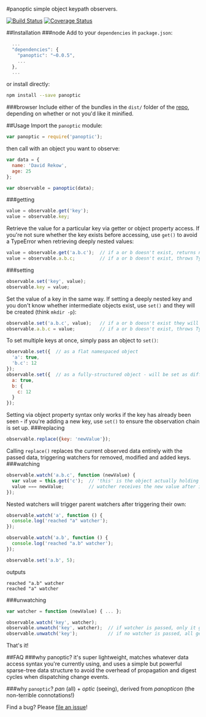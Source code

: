 #panoptic
simple object keypath observers.

[![Build Status](https://travis-ci.org/davidrekow/panoptic.svg?branch=master)](https://travis-ci.org/davidrekow/panoptic) [![Coverage Status](https://coveralls.io/repos/davidrekow/panoptic/badge.png?branch=master)](https://coveralls.io/r/davidrekow/panoptic?branch=master)

##Installation
###node
Add to your `dependencies` in `package.json`:
```javascript
  ...
  "dependencies": {
    "panoptic": "~0.0.5",
    ...
  },
  ...
```
or install directly:
```sh
npm install --save panoptic
```
###browser
Include either of the bundles in the `dist/` folder of the [repo](https://github.com/davidrekow/panoptic),
depending on whether or not you'd like it minified.

##Usage
Import the `panoptic` module:
```javascript
var panoptic = require('panoptic');
```
then call with an object you want to observe:
```javascript
var data = {
  name: 'David Rekow',
  age: 25
};

var observable = panoptic(data);
```
###getting
```javascript
value = observable.get('key');
value = observable.key;
```
Retrieve the value for a particular key via getter or object property access.
If you're not sure whether the key exists before accessing, use `get()` to
avoid a TypeError when retrieving deeply nested values:
```javascript
value = observable.get('a.b.c');  // if a or b doesn't exist, returns null
value = observable.a.b.c;         // if a or b doesn't exist, throws TypeError
```
###setting
```javascript
observable.set('key', value);
observable.key = value;
```
Set the value of a key in the same way. If setting a deeply nested key and you
don't know whether intermediate objects exist, use `set()` and they will be
created (think `mkdir -p`):
```javascript
observable.set('a.b.c', value);   // if a or b doesn't exist they will be created
observable.a.b.c = value;         // if a or b doesn't exist, throws TypeError
```
To set multiple keys at once, simply pass an object to `set()`:
```javascript
observable.set({  // as a flat namespaced object
  'a': true,
  'b.c': 12
});
observable.set({  // as a fully-structured object - will be set as diff
  a: true,
  b: {
    c: 12
  }
});
```
Setting via object property syntax only works if the key has already been seen -
if you're adding a new key, use `set()` to ensure the observation chain is set up.
###replacing
```javascript
observable.replace({key: 'newValue'});
```
Calling `replace()` replaces the current observed data entirely with the passed data,
triggering watchers for removed, modified and added keys.
###watching
```javascript
observable.watch('a.b.c', function (newValue) {
  var value = this.get('c');  // 'this' is the object actually holding the value
  value === newValue;         // watcher receives the new value after it's set
});
```
Nested watchers will trigger parent watchers after triggering their own:
```javascript
observable.watch('a', function () {
  console.log('reached "a" watcher');
});

observable.watch('a.b', function () {
  console.log('reached "a.b" watcher');
});

observable.set('a.b', 5);
```
outputs
```
reached "a.b" watcher
reached "a" watcher
```
###unwatching
```javascript
var watcher = function (newValue) { ... };

observable.watch('key', watcher);
observable.unwatch('key', watcher);  // if watcher is passed, only it gets removed
observable.unwatch('key');           // if no watcher is passed, all get removed
```
That's it!

##FAQ
###why panoptic?
it's super lightweight, matches whatever data access syntax you're currently
using, and uses a simple but powerful sparse-tree data structure to avoid the
overhead of propagation and digest cycles when dispatching change events.

###why `panoptic`?
*pan* (all) + *optic* (seeing), derived from *panopticon* (the non-terrible connotations!)

Find a bug? Please [file an issue](https://github.com/davidrekow/panoptic/issues)!
